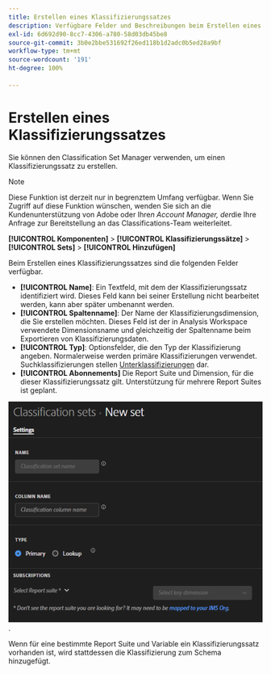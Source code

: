 ```yaml
---
title: Erstellen eines Klassifizierungssatzes
description: Verfügbare Felder und Beschreibungen beim Erstellen eines Klassifizierungssatzes.
exl-id: 6d692d90-8cc7-4306-a780-58d03db45be8
source-git-commit: 3b0e2bbe531692f26ed118b1d2adc0b5ed28a9bf
workflow-type: tm+mt
source-wordcount: '191'
ht-degree: 100%

---
```


# Erstellen eines Klassifizierungssatzes

Sie können den Classification Set Manager verwenden, um einen Klassifizierungssatz zu erstellen.

>[!NOTE]
>
>Diese Funktion ist derzeit nur in begrenztem Umfang verfügbar. Wenn Sie Zugriff auf diese Funktion wünschen, wenden Sie sich an die Kundenunterstützung von Adobe oder Ihre*n Account Manager, der*die Ihre Anfrage zur Bereitstellung an das Classifications-Team weiterleitet.

**[!UICONTROL Komponenten]** > **[!UICONTROL Klassifizierungssätze]** > **[!UICONTROL Sets]** > **[!UICONTROL Hinzufügen]**

Beim Erstellen eines Klassifizierungssatzes sind die folgenden Felder verfügbar.

* **[!UICONTROL Name]**: Ein Textfeld, mit dem der Klassifizierungssatz identifiziert wird. Dieses Feld kann bei seiner Erstellung nicht bearbeitet werden, kann aber später umbenannt werden.
* **[!UICONTROL Spaltenname]**: Der Name der Klassifizierungsdimension, die Sie erstellen möchten. Dieses Feld ist der in Analysis Workspace verwendete Dimensionsname und gleichzeitig der Spaltenname beim Exportieren von Klassifizierungsdaten.
* **[!UICONTROL Typ]**: Optionsfelder, die den Typ der Klassifizierung angeben. Normalerweise werden primäre Klassifizierungen verwendet. Suchklassifizierungen stellen [Unterklassifizierungen](../c-sub-classifications.md) dar.
* **[!UICONTROL Abonnements]** Die Report Suite und Dimension, für die dieser Klassifizierungssatz gilt. Unterstützung für mehrere Report Suites ist geplant.

![Erstellen eines Klassifizierungssatzes](../assets/classification-set-create.png).

Wenn für eine bestimmte Report Suite und Variable ein Klassifizierungssatz vorhanden ist, wird stattdessen die Klassifizierung zum Schema hinzugefügt.
